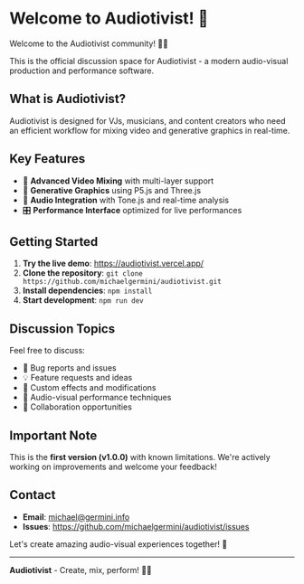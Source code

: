 # Welcome to Audiotivist! 🎵

Welcome to the Audiotivist community! 🎵✨

This is the official discussion space for Audiotivist - a modern audio-visual production and performance software.

## What is Audiotivist?

Audiotivist is designed for VJs, musicians, and content creators who need an efficient workflow for mixing video and generative graphics in real-time.

## Key Features

- 🎥 **Advanced Video Mixing** with multi-layer support
- 🎨 **Generative Graphics** using P5.js and Three.js
- 🎵 **Audio Integration** with Tone.js and real-time analysis
- 🎛️ **Performance Interface** optimized for live performances

## Getting Started

1. **Try the live demo**: https://audiotivist.vercel.app/
2. **Clone the repository**: `git clone https://github.com/michaelgermini/audiotivist.git`
3. **Install dependencies**: `npm install`
4. **Start development**: `npm run dev`

## Discussion Topics

Feel free to discuss:
- 🐛 Bug reports and issues
- 💡 Feature requests and ideas
- 🎨 Custom effects and modifications
- 🎵 Audio-visual performance techniques
- 🤝 Collaboration opportunities

## Important Note

This is the **first version (v1.0.0)** with known limitations. We're actively working on improvements and welcome your feedback!

## Contact

- **Email**: michael@germini.info
- **Issues**: https://github.com/michaelgermini/audiotivist/issues

Let's create amazing audio-visual experiences together! 🚀

---

**Audiotivist** - Create, mix, perform! 🎵✨
